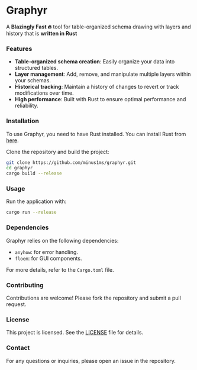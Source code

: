 # Graphyr
A **Blazingly Fast 🔥** tool for table-organized schema drawing with layers and history that is **written in Rust**

### Features
- **Table-organized schema creation**: Easily organize your data into structured tables.
- **Layer management**: Add, remove, and manipulate multiple layers within your schemas.
- **Historical tracking**: Maintain a history of changes to revert or track modifications over time.
- **High performance**: Built with Rust to ensure optimal performance and reliability.

### Installation
To use Graphyr, you need to have Rust installed. You can install Rust from [here](https://www.rust-lang.org/tools/install).

Clone the repository and build the project:
```sh
git clone https://github.com/minus1ms/graphyr.git
cd graphyr
cargo build --release
```

### Usage
Run the application with:
```sh
cargo run --release
```

### Dependencies
Graphyr relies on the following dependencies:
- `anyhow`: for error handling.
- `floem`: for GUI components.

For more details, refer to the `Cargo.toml` file.

### Contributing
Contributions are welcome! Please fork the repository and submit a pull request.

### License
This project is licensed. See the [LICENSE](LICENSE) file for details.

### Contact
For any questions or inquiries, please open an issue in the repository.